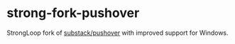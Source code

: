# strong-fork-pushover

StrongLoop fork of [substack/pushover](https://github.com/substack/pushover)
with improved support for Windows.
